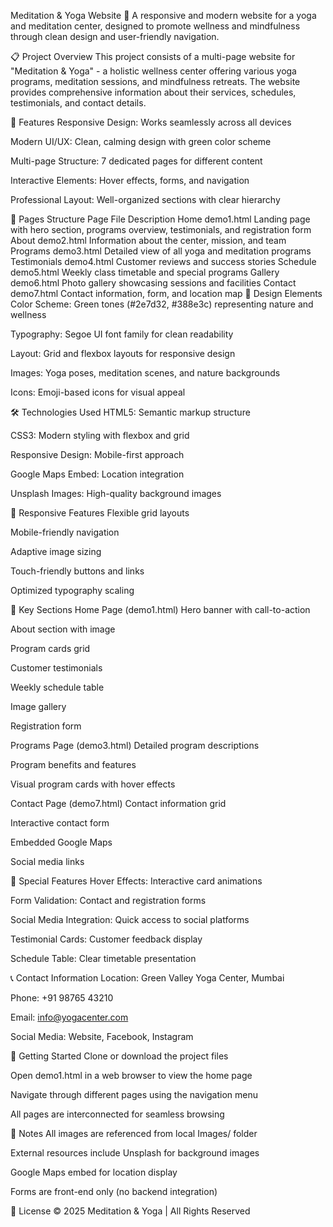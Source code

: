 Meditation & Yoga Website 🌸
A responsive and modern website for a yoga and meditation center, designed to promote wellness and mindfulness through clean design and user-friendly navigation.

📋 Project Overview
This project consists of a multi-page website for "Meditation & Yoga" - a holistic wellness center offering various yoga programs, meditation sessions, and mindfulness retreats. The website provides comprehensive information about their services, schedules, testimonials, and contact details.

🚀 Features
Responsive Design: Works seamlessly across all devices

Modern UI/UX: Clean, calming design with green color scheme

Multi-page Structure: 7 dedicated pages for different content

Interactive Elements: Hover effects, forms, and navigation

Professional Layout: Well-organized sections with clear hierarchy

📁 Pages Structure
Page	File	Description
Home	demo1.html	Landing page with hero section, programs overview, testimonials, and registration form
About	demo2.html	Information about the center, mission, and team
Programs	demo3.html	Detailed view of all yoga and meditation programs
Testimonials	demo4.html	Customer reviews and success stories
Schedule	demo5.html	Weekly class timetable and special programs
Gallery	demo6.html	Photo gallery showcasing sessions and facilities
Contact	demo7.html	Contact information, form, and location map
🎨 Design Elements
Color Scheme: Green tones (#2e7d32, #388e3c) representing nature and wellness

Typography: Segoe UI font family for clean readability

Layout: Grid and flexbox layouts for responsive design

Images: Yoga poses, meditation scenes, and nature backgrounds

Icons: Emoji-based icons for visual appeal

🛠️ Technologies Used
HTML5: Semantic markup structure

CSS3: Modern styling with flexbox and grid

Responsive Design: Mobile-first approach

Google Maps Embed: Location integration

Unsplash Images: High-quality background images

📱 Responsive Features
Flexible grid layouts

Mobile-friendly navigation

Adaptive image sizing

Touch-friendly buttons and links

Optimized typography scaling

🎯 Key Sections
Home Page (demo1.html)
Hero banner with call-to-action

About section with image

Program cards grid

Customer testimonials

Weekly schedule table

Image gallery

Registration form

Programs Page (demo3.html)
Detailed program descriptions

Program benefits and features

Visual program cards with hover effects

Contact Page (demo7.html)
Contact information grid

Interactive contact form

Embedded Google Maps

Social media links

🌟 Special Features
Hover Effects: Interactive card animations

Form Validation: Contact and registration forms

Social Media Integration: Quick access to social platforms

Testimonial Cards: Customer feedback display

Schedule Table: Clear timetable presentation

📞 Contact Information
Location: Green Valley Yoga Center, Mumbai

Phone: +91 98765 43210

Email: info@yogacenter.com

Social Media: Website, Facebook, Instagram

🚀 Getting Started
Clone or download the project files

Open demo1.html in a web browser to view the home page

Navigate through different pages using the navigation menu

All pages are interconnected for seamless browsing

📝 Notes
All images are referenced from local Images/ folder

External resources include Unsplash for background images

Google Maps embed for location display

Forms are front-end only (no backend integration)

📄 License
© 2025 Meditation & Yoga | All Rights Reserved

